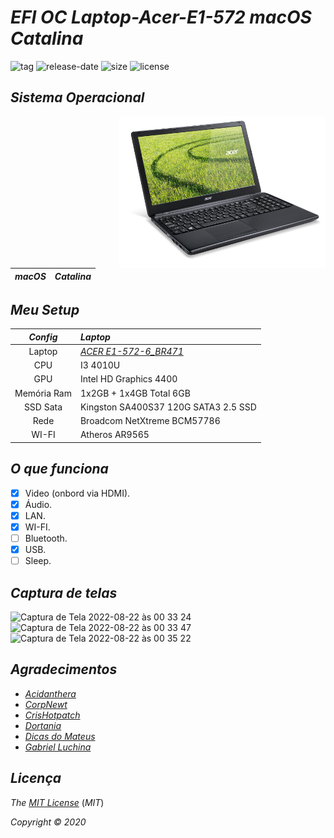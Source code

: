 # *EFI OC Laptop-Acer-E1-572 macOS Catalina*

![tag](https://img.shields.io/github/v/release/Gilberto-Mascena/Laptop-Acer-E1-572)
![release-date](https://img.shields.io/github/release-date/Gilberto-Mascena/Laptop-Acer-E1-572)
![size](https://img.shields.io/github/repo-size/Gilberto-Mascena/Laptop-Acer-E1-572)
![license](https://img.shields.io/github/license/Gilberto-Mascena/Laptop-Acer-E1-572)

## *Sistema Operacional*

<img align="right" src="./Imagens/Note.png" alt="Foto NoteBook Acer" width="330">

*macOS* | *Catalina*
:---: | :---
  

## *Meu Setup*

*Config* | *Laptop*
:---: | :---
 Laptop | [*ACER E1-572-6_BR471*](https://www.acer.com/br-pt/support?search=40545129395;NX.MEVAL.019;E1-572&filter=global_download)
 CPU | I3 4010U
 GPU | Intel HD Graphics 4400
 Memória Ram | 1x2GB + 1x4GB Total 6GB
 SSD Sata | Kingston SA400S37 120G SATA3 2.5 SSD
 Rede | Broadcom NetXtreme BCM57786
 WI-FI | Atheros AR9565

 ## *O que funciona*

- [x] Video (onbord via HDMI).
- [x] Áudio.
- [x] LAN.
- [x] WI-FI.
- [ ] Bluetooth.
- [x] USB.
- [ ] Sleep.

 ## *Captura de telas*
 
![Captura de Tela 2022-08-22 às 00 33 24](https://user-images.githubusercontent.com/103699861/185834935-b85038dd-c9d0-45cf-ba54-4c65ba1815c0.png)
![Captura de Tela 2022-08-22 às 00 33 47](https://user-images.githubusercontent.com/103699861/185834958-248b77b0-6b24-4daa-8e6a-491e9293b582.png)
![Captura de Tela 2022-08-22 às 00 35 22](https://user-images.githubusercontent.com/103699861/185834964-bd57d1cd-0aaf-4d20-81b7-31dd45014314.png)


 ## *Agradecimentos*

- [*Acidanthera*](https://github.com/acidanthera)
- [*CorpNewt*](https://github.com/corpnewt)
- [*CrisHotpatch*](https://t.me/crishotpatch)
- [*Dortania*](https://dortania.github.io/OpenCore-Install-Guide/config.plist/haswell.html)
- [*Dicas do Mateus*](https://www.youtube.com/c/DicasdoMateus)
- [*Gabriel Luchina*](https://www.youtube.com/c/GabrielLuchina)

## *Licença*

*The* [*MIT License*](https://github.com/Gilberto-Mascena/Laptop-Acer-E1-572/blob/main/LICENSE.md) (*MIT*)

*Copyright :copyright: 2020* 
